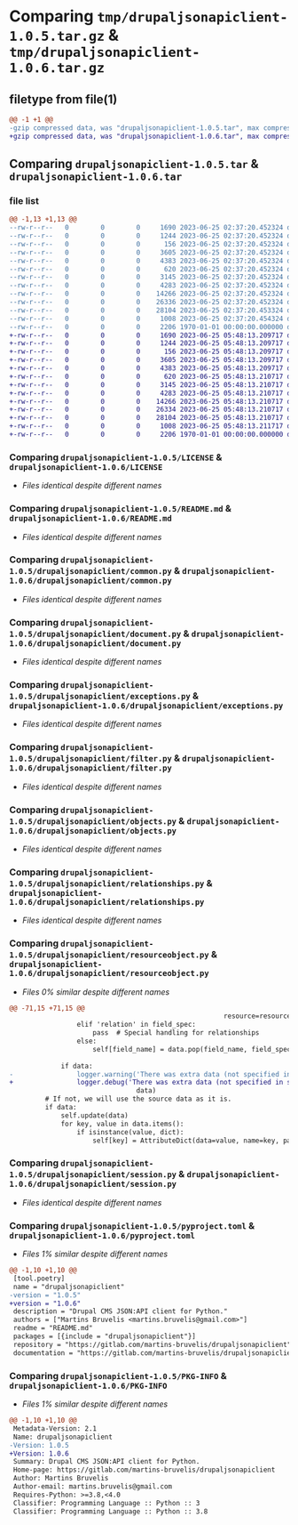 # Comparing `tmp/drupaljsonapiclient-1.0.5.tar.gz` & `tmp/drupaljsonapiclient-1.0.6.tar.gz`

## filetype from file(1)

```diff
@@ -1 +1 @@
-gzip compressed data, was "drupaljsonapiclient-1.0.5.tar", max compression
+gzip compressed data, was "drupaljsonapiclient-1.0.6.tar", max compression
```

## Comparing `drupaljsonapiclient-1.0.5.tar` & `drupaljsonapiclient-1.0.6.tar`

### file list

```diff
@@ -1,13 +1,13 @@
--rw-r--r--   0        0        0     1690 2023-06-25 02:37:20.452324 drupaljsonapiclient-1.0.5/LICENSE
--rw-r--r--   0        0        0     1244 2023-06-25 02:37:20.452324 drupaljsonapiclient-1.0.5/README.md
--rw-r--r--   0        0        0      156 2023-06-25 02:37:20.452324 drupaljsonapiclient-1.0.5/drupaljsonapiclient/__init__.py
--rw-r--r--   0        0        0     3605 2023-06-25 02:37:20.452324 drupaljsonapiclient-1.0.5/drupaljsonapiclient/common.py
--rw-r--r--   0        0        0     4383 2023-06-25 02:37:20.452324 drupaljsonapiclient-1.0.5/drupaljsonapiclient/document.py
--rw-r--r--   0        0        0      620 2023-06-25 02:37:20.452324 drupaljsonapiclient-1.0.5/drupaljsonapiclient/exceptions.py
--rw-r--r--   0        0        0     3145 2023-06-25 02:37:20.452324 drupaljsonapiclient-1.0.5/drupaljsonapiclient/filter.py
--rw-r--r--   0        0        0     4283 2023-06-25 02:37:20.452324 drupaljsonapiclient-1.0.5/drupaljsonapiclient/objects.py
--rw-r--r--   0        0        0    14266 2023-06-25 02:37:20.452324 drupaljsonapiclient-1.0.5/drupaljsonapiclient/relationships.py
--rw-r--r--   0        0        0    26336 2023-06-25 02:37:20.452324 drupaljsonapiclient-1.0.5/drupaljsonapiclient/resourceobject.py
--rw-r--r--   0        0        0    28104 2023-06-25 02:37:20.453324 drupaljsonapiclient-1.0.5/drupaljsonapiclient/session.py
--rw-r--r--   0        0        0     1008 2023-06-25 02:37:20.454324 drupaljsonapiclient-1.0.5/pyproject.toml
--rw-r--r--   0        0        0     2206 1970-01-01 00:00:00.000000 drupaljsonapiclient-1.0.5/PKG-INFO
+-rw-r--r--   0        0        0     1690 2023-06-25 05:48:13.209717 drupaljsonapiclient-1.0.6/LICENSE
+-rw-r--r--   0        0        0     1244 2023-06-25 05:48:13.209717 drupaljsonapiclient-1.0.6/README.md
+-rw-r--r--   0        0        0      156 2023-06-25 05:48:13.209717 drupaljsonapiclient-1.0.6/drupaljsonapiclient/__init__.py
+-rw-r--r--   0        0        0     3605 2023-06-25 05:48:13.209717 drupaljsonapiclient-1.0.6/drupaljsonapiclient/common.py
+-rw-r--r--   0        0        0     4383 2023-06-25 05:48:13.209717 drupaljsonapiclient-1.0.6/drupaljsonapiclient/document.py
+-rw-r--r--   0        0        0      620 2023-06-25 05:48:13.210717 drupaljsonapiclient-1.0.6/drupaljsonapiclient/exceptions.py
+-rw-r--r--   0        0        0     3145 2023-06-25 05:48:13.210717 drupaljsonapiclient-1.0.6/drupaljsonapiclient/filter.py
+-rw-r--r--   0        0        0     4283 2023-06-25 05:48:13.210717 drupaljsonapiclient-1.0.6/drupaljsonapiclient/objects.py
+-rw-r--r--   0        0        0    14266 2023-06-25 05:48:13.210717 drupaljsonapiclient-1.0.6/drupaljsonapiclient/relationships.py
+-rw-r--r--   0        0        0    26334 2023-06-25 05:48:13.210717 drupaljsonapiclient-1.0.6/drupaljsonapiclient/resourceobject.py
+-rw-r--r--   0        0        0    28104 2023-06-25 05:48:13.210717 drupaljsonapiclient-1.0.6/drupaljsonapiclient/session.py
+-rw-r--r--   0        0        0     1008 2023-06-25 05:48:13.211717 drupaljsonapiclient-1.0.6/pyproject.toml
+-rw-r--r--   0        0        0     2206 1970-01-01 00:00:00.000000 drupaljsonapiclient-1.0.6/PKG-INFO
```

### Comparing `drupaljsonapiclient-1.0.5/LICENSE` & `drupaljsonapiclient-1.0.6/LICENSE`

 * *Files identical despite different names*

### Comparing `drupaljsonapiclient-1.0.5/README.md` & `drupaljsonapiclient-1.0.6/README.md`

 * *Files identical despite different names*

### Comparing `drupaljsonapiclient-1.0.5/drupaljsonapiclient/common.py` & `drupaljsonapiclient-1.0.6/drupaljsonapiclient/common.py`

 * *Files identical despite different names*

### Comparing `drupaljsonapiclient-1.0.5/drupaljsonapiclient/document.py` & `drupaljsonapiclient-1.0.6/drupaljsonapiclient/document.py`

 * *Files identical despite different names*

### Comparing `drupaljsonapiclient-1.0.5/drupaljsonapiclient/exceptions.py` & `drupaljsonapiclient-1.0.6/drupaljsonapiclient/exceptions.py`

 * *Files identical despite different names*

### Comparing `drupaljsonapiclient-1.0.5/drupaljsonapiclient/filter.py` & `drupaljsonapiclient-1.0.6/drupaljsonapiclient/filter.py`

 * *Files identical despite different names*

### Comparing `drupaljsonapiclient-1.0.5/drupaljsonapiclient/objects.py` & `drupaljsonapiclient-1.0.6/drupaljsonapiclient/objects.py`

 * *Files identical despite different names*

### Comparing `drupaljsonapiclient-1.0.5/drupaljsonapiclient/relationships.py` & `drupaljsonapiclient-1.0.6/drupaljsonapiclient/relationships.py`

 * *Files identical despite different names*

### Comparing `drupaljsonapiclient-1.0.5/drupaljsonapiclient/resourceobject.py` & `drupaljsonapiclient-1.0.6/drupaljsonapiclient/resourceobject.py`

 * *Files 0% similar despite different names*

```diff
@@ -71,15 +71,15 @@
                                                      resource=resource)
                 elif 'relation' in field_spec:
                     pass  # Special handling for relationships
                 else:
                     self[field_name] = data.pop(field_name, field_spec.get('default'))
 
             if data:
-                logger.warning('There was extra data (not specified in schema): %s',
+                logger.debug('There was extra data (not specified in schema): %s',
                                data)
         # If not, we will use the source data as it is.
         if data:
             self.update(data)
             for key, value in data.items():
                 if isinstance(value, dict):
                     self[key] = AttributeDict(data=value, name=key, parent=self, resource=resource)
```

### Comparing `drupaljsonapiclient-1.0.5/drupaljsonapiclient/session.py` & `drupaljsonapiclient-1.0.6/drupaljsonapiclient/session.py`

 * *Files identical despite different names*

### Comparing `drupaljsonapiclient-1.0.5/pyproject.toml` & `drupaljsonapiclient-1.0.6/pyproject.toml`

 * *Files 1% similar despite different names*

```diff
@@ -1,10 +1,10 @@
 [tool.poetry]
 name = "drupaljsonapiclient"
-version = "1.0.5"
+version = "1.0.6"
 description = "Drupal CMS JSON:API client for Python."
 authors = ["Martins Bruvelis <martins.bruvelis@gmail.com>"]
 readme = "README.md"
 packages = [{include = "drupaljsonapiclient"}]
 repository = "https://gitlab.com/martins-bruvelis/drupaljsonapiclient"
 documentation = "https://gitlab.com/martins-bruvelis/drupaljsonapiclient/-/blob/main/README.md"
```

### Comparing `drupaljsonapiclient-1.0.5/PKG-INFO` & `drupaljsonapiclient-1.0.6/PKG-INFO`

 * *Files 1% similar despite different names*

```diff
@@ -1,10 +1,10 @@
 Metadata-Version: 2.1
 Name: drupaljsonapiclient
-Version: 1.0.5
+Version: 1.0.6
 Summary: Drupal CMS JSON:API client for Python.
 Home-page: https://gitlab.com/martins-bruvelis/drupaljsonapiclient
 Author: Martins Bruvelis
 Author-email: martins.bruvelis@gmail.com
 Requires-Python: >=3.8,<4.0
 Classifier: Programming Language :: Python :: 3
 Classifier: Programming Language :: Python :: 3.8
```

